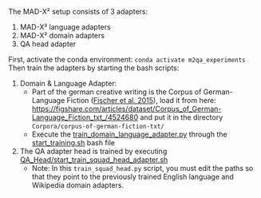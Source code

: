 The MAD-X² setup consists of 3 adapters:
1. MAD-X² language adapters
2. MAD-X² domain adapters
3. QA head adapter

First, activate the conda environment: `conda activate m2qa_experiments`  
Then train the adapters by starting the bash scripts:
1. Domain & Language Adapter:
    - Part of the german creative writing is the Corpus of German-Language Fiction ([Fischer et al. 2015](https://ds.ifi.uni-heidelberg.de/files/Team/jannik/publications/fischer-stroetgen_temporal-expressions-in-literary-corpora_dh2015_final_2015-03-01.pdf)), load it from here: https://figshare.com/articles/dataset/Corpus_of_German-Language_Fiction_txt_/4524680 and put it in the directory `Corpora/corpus-of-german-fiction-txt/`
    - Execute the [train_domain_language_adapter.py](train_domain_language_adapter.py) through the [start_training.sh](start_training.sh) bash file
3. The QA adapter head is trained by executing [QA_Head/start_train_squad_head_adapter.sh](QA_Head/start_train_squad_head_adapter.sh)
    - Note: In this `train_squad_head.py` script, you must edit the paths so that they point to the previously trained English language and Wikipedia domain adapters. 
